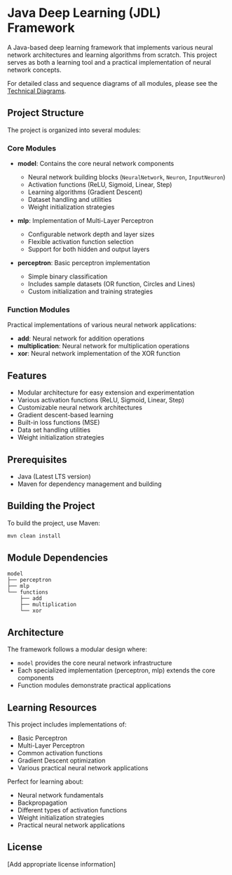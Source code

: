 # Java Deep Learning (JDL) Framework

A Java-based deep learning framework that implements various neural network architectures and learning algorithms from scratch. This project serves as both a learning tool and a practical implementation of neural network concepts.

For detailed class and sequence diagrams of all modules, please see the [Technical Diagrams](diagrams.md).

## Project Structure

The project is organized into several modules:

### Core Modules

- **model**: Contains the core neural network components
  - Neural network building blocks (`NeuralNetwork`, `Neuron`, `InputNeuron`)
  - Activation functions (ReLU, Sigmoid, Linear, Step)
  - Learning algorithms (Gradient Descent)
  - Dataset handling and utilities
  - Weight initialization strategies

- **mlp**: Implementation of Multi-Layer Perceptron
  - Configurable network depth and layer sizes
  - Flexible activation function selection
  - Support for both hidden and output layers

- **perceptron**: Basic perceptron implementation
  - Simple binary classification
  - Includes sample datasets (OR function, Circles and Lines)
  - Custom initialization and training strategies

### Function Modules

Practical implementations of various neural network applications:

- **add**: Neural network for addition operations
- **multiplication**: Neural network for multiplication operations
- **xor**: Neural network implementation of the XOR function

## Features

- Modular architecture for easy extension and experimentation
- Various activation functions (ReLU, Sigmoid, Linear, Step)
- Customizable neural network architectures
- Gradient descent-based learning
- Built-in loss functions (MSE)
- Data set handling utilities
- Weight initialization strategies

## Prerequisites

- Java (Latest LTS version)
- Maven for dependency management and building

## Building the Project

To build the project, use Maven:

```bash
mvn clean install
```

## Module Dependencies

```
model
├── perceptron
├── mlp
└── functions
    ├── add
    ├── multiplication
    └── xor
```

## Architecture

The framework follows a modular design where:
- `model` provides the core neural network infrastructure
- Each specialized implementation (perceptron, mlp) extends the core components
- Function modules demonstrate practical applications

## Learning Resources

This project includes implementations of:
- Basic Perceptron
- Multi-Layer Perceptron
- Common activation functions
- Gradient Descent optimization
- Various practical neural network applications

Perfect for learning about:
- Neural network fundamentals
- Backpropagation
- Different types of activation functions
- Weight initialization strategies
- Practical neural network applications

## License

[Add appropriate license information]
